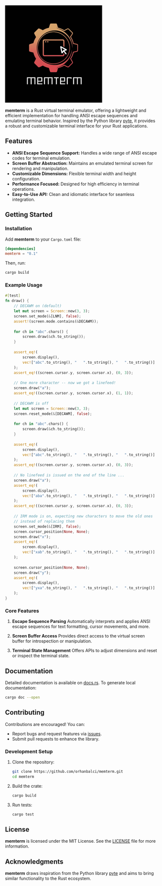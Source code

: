
<!-- cargo-sync-readme start -->

![memtermlogo](https://github.com/orhanbalci/memterm/blob/main/assets/memterm.png?raw=true)

**memterm** is a Rust virtual terminal emulator, offering a lightweight and efficient implementation for handling ANSI escape sequences and emulating terminal behavior. Inspired by the Python library [pyte](https://github.com/selectel/pyte), it provides a robust and customizable terminal interface for your Rust applications.

## Features

- **ANSI Escape Sequence Support:** Handles a wide range of ANSI escape codes for terminal emulation.
- **Screen Buffer Abstraction:** Maintains an emulated terminal screen for rendering and manipulation.
- **Customizable Dimensions:** Flexible terminal width and height configuration.
- **Performance Focused:** Designed for high efficiency in terminal operations.
- **Easy-to-Use API:** Clean and idiomatic interface for seamless integration.

## Getting Started

### Installation

Add **memterm** to your `Cargo.toml` file:

```toml
[dependencies]
memterm = "0.1"
```

Then, run:

```sh
cargo build
```

### Example Usage

```rust ignore
#[test]
fn draw() {
    // DECAWM on (default)
    let mut screen = Screen::new(3, 3);
    screen.set_mode(&[LNM], false);
    assert!(screen.mode.contains(&DECAWM));

    for ch in "abc".chars() {
        screen.draw(&ch.to_string());
    }

    assert_eq!(
        screen.display(),
        vec!["abc".to_string(), "   ".to_string(), "   ".to_string()]
    );
    assert_eq!((screen.cursor.y, screen.cursor.x), (0, 3));

    // One more character -- now we got a linefeed!
    screen.draw("a");
    assert_eq!((screen.cursor.y, screen.cursor.x), (1, 1));

    // DECAWM is off
    let mut screen = Screen::new(3, 3);
    screen.reset_mode(&[DECAWM], false);

    for ch in "abc".chars() {
        screen.draw(&ch.to_string());
    }

    assert_eq!(
        screen.display(),
        vec!["abc".to_string(), "   ".to_string(), "   ".to_string()]
    );
    assert_eq!((screen.cursor.y, screen.cursor.x), (0, 3));

    // No linefeed is issued on the end of the line ...
    screen.draw("a");
    assert_eq!(
        screen.display(),
        vec!["aba".to_string(), "   ".to_string(), "   ".to_string()]
    );
    assert_eq!((screen.cursor.y, screen.cursor.x), (0, 3));

    // IRM mode is on, expecting new characters to move the old ones
    // instead of replacing them
    screen.set_mode(&[IRM], false);
    screen.cursor_position(None, None);
    screen.draw("x");
    assert_eq!(
        screen.display(),
        vec!["xab".to_string(), "   ".to_string(), "   ".to_string()]
    );

    screen.cursor_position(None, None);
    screen.draw("y");
    assert_eq!(
        screen.display(),
        vec!["yxa".to_string(), "   ".to_string(), "   ".to_string()]
    );
}
```

### Core Features

1. **Escape Sequence Parsing**
   Automatically interprets and applies ANSI escape sequences for text formatting, cursor movements, and more.

2. **Screen Buffer Access**
   Provides direct access to the virtual screen buffer for introspection or manipulation.

3. **Terminal State Management**
   Offers APIs to adjust dimensions and reset or inspect the terminal state.

<!-- cargo-sync-readme end -->

 ## Documentation

 Detailed documentation is available on [docs.rs](https://docs.rs/memterm).
 To generate local documentation:

 ```sh
 cargo doc --open
 ```

 ## Contributing

 Contributions are encouraged! You can:

 - Report bugs and request features via [issues](https://github.com/orhanbalci/memterm/issues).
 - Submit pull requests to enhance the library.

 ### Development Setup

 1. Clone the repository:
    ```sh
    git clone https://github.com/orhanbalci/memterm.git
    cd memterm
    ```

 2. Build the crate:
    ```sh
    cargo build
    ```

 3. Run tests:
    ```sh
    cargo test
    ```

 ## License

 **memterm** is licensed under the MIT License. See the [LICENSE](LICENSE) file for more information.

 ## Acknowledgments

 **memterm** draws inspiration from the Python library [pyte](https://github.com/selectel/pyte) and aims to bring similar functionality to the Rust ecosystem.
